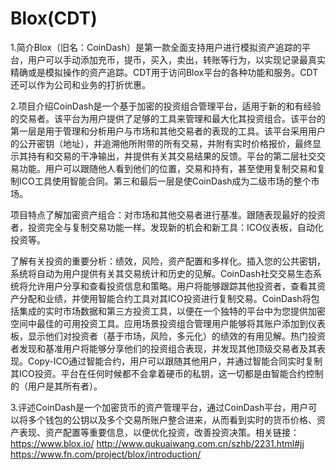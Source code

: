 # 

# Blox(CDT)

1.简介Blox（旧名：CoinDash）是第一款全面支持用户进行模拟资产追踪的平台，用户可以手动添加充币，提币，买入，卖出，转账等行为，以实现记录最真实精确或是模拟操作的资产追踪。CDT用于访问Blox平台的各种功能和服务。CDT还可以作为公司和业务的打折优惠。

2.项目介绍CoinDash是一个基于加密的投资组合管理平台，适用于新的和有经验的交易者。该平台为用户提供了足够的工具来管理和最大化其投资组合。该平台的第一层是用于管理和分析用户与市场和其他交易者的表现的工具。该平台采用用户的公开密钥（地址），并追溯他所附带的所有交易，并附有实时价格报价，最终显示其持有和交易的干净输出，并提供有关其交易结果的反馈。平台的第二层社交交易功能。用户可以跟随他人看到他们的位置，交易和持有，甚至使用复制交易和复制ICO工具使用智能合同。第三和最后一层是使CoinDash成为二级市场的整个市场。

项目特点了解加密资产组合：对市场和其他交易者进行基准。跟随表现最好的投资者，投资完全与复制交易功能一样。发现新的机会和新工具：ICO仪表板，自动化投资等。

了解有关投资的重要分析：绩效，风险，资产配置和多样化。插入您的公共密钥，系统将自动为用户提供有关其交易统计和历史的见解。CoinDash社交交易生态系统将允许用户分享和查看投资信息和策略。用户将能够跟踪其他投资者，查看其资产分配和业绩，并使用智能合约工具对其ICO投资进行复制交易。CoinDash将包括集成的实时市场数据和第三方投资工具，以便在一个独特的平台中为您提供加密空间中最佳的可用投资工具。应用场景投资组合管理用户能够将其账户添加到仪表板，显示他们对投资者（基于市场，风险，多元化）的绩效的有用见解。热门投资者发现和基准用户将能够分享他们的投资组合表现，并发现其他顶级交易者及其表现。Copy-ICO通过智能合约，用户可以跟随其他用户，并通过智能合同实时复制其ICO投资。平台在任何时候都不会拿着硬币的私钥，这一切都是由智能合约控制的（用户是其所有者）。

3.评述CoinDash是一个加密货币的资产管理平台，通过CoinDash平台，用户可以将多个钱包的公钥以及多个交易所账户整合进来，从而看到实时的货币价格、资产表现、资产配置等重要信息，以便优化投资，改善投资决策。相关链接：https://www.blox.io/
http://www.qukuaiwang.com.cn/szhb/2231.html#jj
https://www.fn.com/project/blox/introduction/

